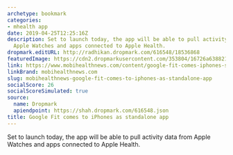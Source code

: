 ```yaml
---
archetype: bookmark
categories:
- mhealth app
date: 2019-04-25T12:25:16Z
description: Set to launch today, the app will be able to pull activity data from
  Apple Watches and apps connected to Apple Health.
dropmark.editURL: http://radhikan.dropmark.com/616548/18536868
featuredImage: https://cdn2.dropmarkusercontent.com/353804/16726a63882138aee27d3372e055364b06b094513d4597b276fd992a092edb75/thumbnail/googlefits.png?Expires=1557430062&Signature=W26s4YywDVEYqf3~AV5dHQkbxGSrZucuPLB0LVMRxQrngfLhEqj9xIQMqLubqsfua~wnHOxhum7lYtU~MA6Wy1YOgKNOH~wCYM1EoFlugcosxpTVnmKvHrcsnWfFGtBM1Cxx8kLxMLKA7H6l~TWm~AQw2U8Z3NLyGQ-hvy7IGz597s1LX7yv-eR6rYIWZUU0FwwhipHfmD9YbW~wOetKuQyAKAMjkuhmOZdo0~yTZrtnbbXQzIE4J5UlOKBahYZsErdyo5ILpjtCQL9xafke2M1ovxqkTNSUgDyHgER2rrP0-BC~C-u6i-WgRtMvyqGALugvSgaDboIyMacyWFl1oQ__&Key-Pair-Id=APKAITQYWVEN757ZA4KQ
link: https://www.mobihealthnews.com/content/google-fit-comes-iphones-standalone-app
linkBrand: mobihealthnews.com
slug: mobihealthnews-google-fit-comes-to-iphones-as-standalone-app
socialScore: 26
socialScoreSimulated: true
source:
  name: Dropmark
  apiendpoint: https://shah.dropmark.com/616548.json
title: Google Fit comes to iPhones as standalone app
---
```

Set to launch today, the app will be able to pull activity data from Apple Watches and apps connected to Apple Health.